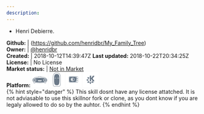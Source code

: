 ```yaml
---
description: 
---
```

* Henri Debierre.

**Github:** | (https://github.com/henridbr/My_Family_Tree)  
**Owner:** | [@henridbr](https://github.com/henridbr)  
**Created:** | 2018-10-12T14:39:47Z  **Last updated:** 2018-10-22T20:34:25Z  
**License:** | No License  
**Market status:** | [Not in Market](https://market.mycroft.ai/skill/)  
**Platform:**   ![](.gitbook/assets/mark-1-icon.png)  ![](.gitbook/assets/mark-2-icon.png)  ![](.gitbook/assets/picroft-icon.png)  ![](.gitbook/assets/kde.png)   
{% hint style="danger" %}
This skill dosnt have any license attatched. It is not adviasable to use this skillnor fork or clone, as you dont know if you are legaly allowed to do so by the auhtor.
{% endhint %}
